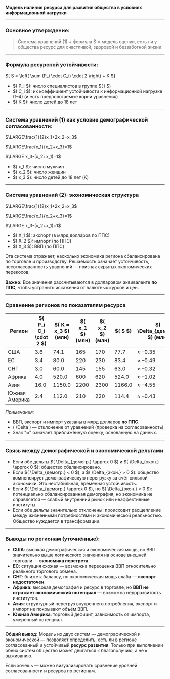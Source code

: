 **Модель наличия ресурса для развития общества в условиях информационной нагрузки**

---

### Основное утверждение:

> Система уравнений (1) + формула S = модель оценки, есть ли у общества ресурс для счастливой, здоровой и беззаботной жизни.

---

### Формула ресурсной устойчивости:

\$[ S = \left( \sum (P_i \cdot C_i) \cdot 2 \right) + K \$]

- \$( P_i \$): число специалистов в группе \$( i \$)
- \$( C_i \$): их коэффициент устойчивости к информационной нагрузке (1–4) (и есть предпологаемые корни уравнения)
- \$( K \$): число детей до 18 лет

---

### Система уравнений (1) как условие демографической согласованности:

 
$\LARGE\frac{1}{2}x_1+2x_2=x_3$

$\LARGE\frac{x_1}{x_2+x_3}=1$

$\LARGE x_3-(x_2+x_1)=1$
 

- \$( x_1 \$): число мужчин
- \$( x_2 \$): число женщин
- \$( x_3 \$): число детей до 18 лет (K)

---

### Система уравнений (2): экономическая структура

$\LARGE\frac{1}{2}x_1+2x_2=x_3$

$\LARGE\frac{x_1}{x_2+x_3}=1$

$\LARGE x_3-(x_2+x_1)=1$

- \$( X_1 \$): экспорт (в млрд долларов по ППС)
- \$( X_2 \$): импорт (по ППС)
- \$( X_3 \$): ВВП (по ППС)

Эта система отражает, насколько экономика региона сбалансирована по торговле и производству. Решаемость означает устойчивость, несогласованность уравнений — признак скрытых экономических перекосов.

**Важно:** Все значения рассчитываются в долларовом эквиваленте **по ППС**, чтобы устранить искажения от валютных курсов и цен.

---

### Сравнение регионов по показателям ресурса

| Регион         | \$( P_i C_i \cdot 2 \$) | \$( K = x_3 \$) (млн) | \$( x_1 \$) (млн) | \$( x_2 \$) (млн) | \$( S \$) | \$( \Delta_{демогр.} \$) (млн) | \$( X_1 \$) (экспорт) | \$( X_2 \$) (импорт) | \$( X_3 \$) (ВВП) | \$( \Delta_{экон.} \$) (млрд) |
|----------------|----------------------|---------------------|----------------|----------------|--------|-----------------------------|-------------------|-------------------|--------------|-----------------------------|
| США            | 3.6                  | 74.1                | 165            | 170            | 77.7   | ≈ –0.35                     | 2500              | 3300              | 27000        | ≈ +16.1                      |
| ЕС             | 3.4                  | 80.0                | 220            | 230            | 83.4   | ≈ –0.49                     | 2600              | 2600              | 23000        | ≈ +14.7                      |
| СНГ            | 3.0                  | 60.0                | 145            | 155            | 63.0   | ≈ –0.32                     | 500               | 450               | 1800         | ≈ +0.65                      |
| Африка         | 4.0                  | 520.0               | 600            | 620            | 524.0  | ≈ –1.02                     | 250               | 350               | 3000         | ≈ –0.9                       |
| Азия           | 16.0                 | 1150.0              | 2200           | 2300           | 1166.0 | ≈ –4.55                     | 4200              | 4300              | 36000        | ≈ +17.6                      |
| Южная Америка  | 2.4                  | 112.0               | 210            | 220            | 114.4  | ≈ –0.43                     | 900               | 1100              | 3800         | ≈ +0.8                       |

_Примечания:_
- ВВП, экспорт и импорт указаны в млрд долларов **по ППС**.
- \( \Delta \) — отклонение от уравнений (проверка на согласованность)
- Знак "≈" означает приближённую оценку, основанную на данных.

---

### Связь между демографической и экономической дельтами

- Если обе дельты \$( \Delta_{демогр.} \approx 0 \$) и \$( \Delta_{экон.} \approx 0 \$): общество сбалансировано.
- Если \$( \Delta_{демогр.} < 0 \$), а \$( \Delta_{экон.} > 0 \$): общество компенсирует демографическую перегрузку за счёт сильной экономики. Это нестабильная, временная устойчивость.
- Если \$( \Delta_{демогр.} \approx 0 \$), но \$( \Delta_{экон.} < 0 \$): потенциально сбалансированная демография, но экономика не справляется — слабый внутренний рынок или неэффективные институты.
- Если обе дельты значительно отклонены: происходит расщепление между жизненными потребностями и экономической реальностью. Общество нуждается в трансформации.

---

### Выводы по регионам (уточнённые):
- **США**: высокая демографическая и экономическая мощь, но ВВП значительно выше логического значения на основе внешней торговли — **экономика перегрета**.
- **ЕС**: ситуация схожая — возможна переоценка ВВП относительно реального торгового обмена.
- **СНГ**: ближе к балансу, но экономическая мощь слаба — **экспорт недостаточен**.
- **Африка**: высокая демография и ресурс в торговле, но **ВВП не отражает экономический потенциал** — возможна недоразвитость институтов.
- **Азия**: структурный перегруз внутреннего потребления, экспорт и импорт не покрывают объём ВВП.
- **Южная Америка**: торговый дефицит, зависимость от импорта, умеренный потенциал.

---

**Общий вывод:**
Модель из двух систем — демографической и экономической — позволяет определить, есть ли в регионе согласованный и устойчивый **ресурс развития**. Только при выполнении обеих систем общество может двигаться к благополучию, а не к выживанию.

Если хочешь — можно визуализировать сравнение уровней согласованности и ресурса по регионам.
